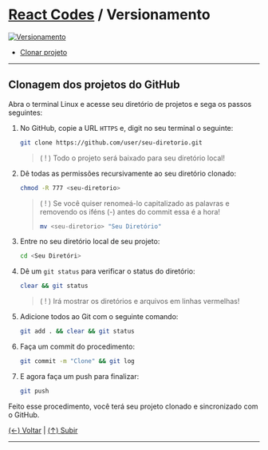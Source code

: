# [React Codes](https://github.com/systemboys/React_Codes#react-codes "React Codes") / Versionamento

[![Versionamento](https://www.hostinger.com.br/tutoriais/wp-content/uploads/sites/12/2019/05/Como-utilizar-Git-Hooks-.png "Versionamento")](https://www.hostinger.com.br/tutoriais/wp-content/uploads/sites/12/2019/05/Como-utilizar-Git-Hooks-.png "Versionamento")

- [Clonar projeto](#clonagem-dos-projetos-do-github "Clonar projeto")

---

## Clonagem dos projetos do GitHub

Abra o terminal Linux e acesse seu diretório de projetos e sega os passos seguintes:

1. No GitHub, copie a URL `HTTPS` e, digit no seu terminal o seguinte:
   ```bash
   git clone https://github.com/user/seu-diretorio.git
   ```

   > ( ! ) Todo o projeto será baixado para seu diretório local!

2. Dê todas as permissões recursivamente ao seu diretório clonado:

   ```bash
   chmod -R 777 <seu-diretorio>
   ```

   > ( ! )  Se você quiser renomeá-lo capitalizado as palavras e removendo os iféns (-) antes do commit essa é a hora!
   >
   > ```bash
   > mv <seu-diretorio> "Seu Diretório"
   > ```

3. Entre no seu diretório local de seu projeto:

   ```bash
   cd <Seu Diretóri>
   ```

4. Dê um `git status` para verificar o status do diretório:

   ```bash
   clear && git status
   ```

   > ( ! ) Irá mostrar os diretórios e arquivos em linhas vermelhas!

5. Adicione todos ao Git com o seguinte comando:

   ```bash
   git add . && clear && git status
   ```

6. Faça um commit do procedimento:

   ```bash
   git commit -m "Clone" && git log
   ```

7. E agora faça um push para finalizar:

   ```bash
   git push
   ```

Feito esse procedimento, você terá seu projeto clonado e sincronizado com o GitHub.

[(&larr;) Voltar](https://github.com/systemboys/React_Codes#react-codes "Voltar ao Sumário") | 
[(&uarr;) Subir](#react-codes--versionamento "Subir para o topo")

---